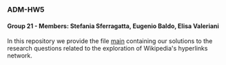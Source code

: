 ### ADM-HW5

#### Group 21 - Members: Stefania Sferragatta, Eugenio Baldo, Elisa Valeriani

In this repository we provide the file [main]() containing our solutions to the research questions related to the exploration of Wikipedia's hyperlinks network.
